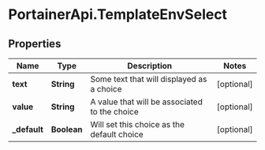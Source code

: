 # PortainerApi.TemplateEnvSelect

## Properties
Name | Type | Description | Notes
------------ | ------------- | ------------- | -------------
**text** | **String** | Some text that will displayed as a choice | [optional] 
**value** | **String** | A value that will be associated to the choice | [optional] 
**_default** | **Boolean** | Will set this choice as the default choice | [optional] 


